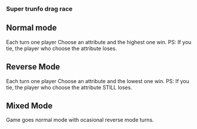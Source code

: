 ### Super trunfo drag race

## Normal mode

Each turn one player Choose an attribute and the highest one win.
PS: If you tie, the player who choose the attribute loses.

## Reverse Mode

Each turn one player Choose an attribute and the lowest one win.
PS: If you tie, the player who choose the attribute STILL loses.

## Mixed Mode

Game goes normal mode with ocasional reverse mode turns.